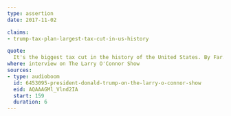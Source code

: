 ```yaml
---
type: assertion
date: 2017-11-02

claims:
- trump-tax-plan-largest-tax-cut-in-us-history

quote:
  It's the biggest tax cut in the history of the United States. By Far.
where: interview on The Larry O'Connor Show
sources:
- type: audioboom
  id: 6453095-president-donald-trump-on-the-larry-o-connor-show
  eid: AQAAAGMl_Vlnd2IA
  start: 159
  duration: 6
---
```

